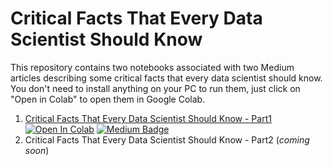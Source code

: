 # Critical Facts That Every Data Scientist Should Know

This repository contains two notebooks associated with two Medium articles describing some critical facts that every data scientist should know. You don't need to install anything on your PC to run them, just click on "Open in Colab" to open them in Google Colab.

1. [Critical Facts That Every Data Scientist Should Know - Part1](https://github.com/mnslarcher/critical-facts-that-every-data-scientist-should-know/blob/main/part1.ipynb) [![Open In Colab](https://colab.research.google.com/assets/colab-badge.svg)](https://colab.research.google.com/github/mnslarcher/critical-facts-that-every-data-scientist-should-know/blob/main/part1.ipynb) [![Medium Badge](https://badgen.net/badge/icon/medium?icon=medium&label)](https://towardsdatascience.com/critical-facts-that-every-data-scientist-should-know-part-1-31f9c25e5e00)
3. Critical Facts That Every Data Scientist Should Know - Part2 (*coming soon*)
